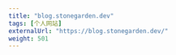 ```yaml
---
title: "blog.stonegarden.dev"
tags: [个人网站]
externalUrl: "https://blog.stonegarden.dev/"
weight: 501
---
```

